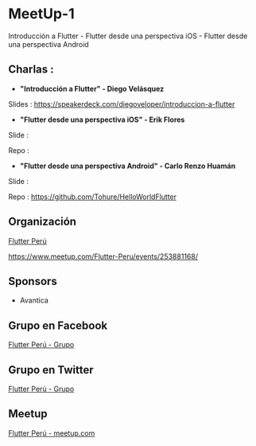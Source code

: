 # MeetUp-1
Introducción a Flutter - Flutter desde una perspectiva iOS - Flutter desde una perspectiva Android

## Charlas :

- **"Introducción a Flutter" - Diego Velásquez**

Slides : https://speakerdeck.com/diegoveloper/introduccion-a-flutter


- **"Flutter desde una perspectiva iOS" - Erik Flores**

Slide : 

Repo  : 

- **"Flutter desde una perspectiva Android" - Carlo Renzo Huamán**

Slide : 

Repo  : https://github.com/Tohure/HelloWorldFlutter


## Organización 
[Flutter Perú](https://github.com/FlutterPeru)


https://www.meetup.com/Flutter-Peru/events/253881168/


## Sponsors

- Avantica 

## Grupo en Facebook 

[Flutter Perú - Grupo](https://www.facebook.com/groups/flutterperu)

## Grupo en Twitter 

[Flutter Perú - Grupo](https://twitter.com/FlutterPeru)

## Meetup 

[Flutter Perú - meetup.com](https://www.meetup.com/Flutter-Peru/)

